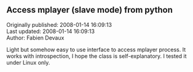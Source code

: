 ## Access mplayer (slave mode) from python  
Originally published: 2008-01-14 16:09:13  
Last updated: 2008-01-14 16:09:13  
Author: Fabien Devaux  
  
Light but somehow easy to use interface to access mplayer process.
It works with introspection, I hope the class is self-explanatory.
I tested it under Linux only.